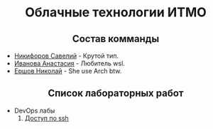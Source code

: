 <h1 align="center"> Облачные технологии ИТМО </h>



<h2 align="center"> Состав комманды </h2>

 - [Никифоров Савелий](https://t.me/waswel) - Крутой тип.
- [Иванова Анастасия](https://t.me/kropacek) - Любитель wsl.
- [Ершов Николай](https://t.me/Crevetka960) - She use Arch btw.

 <h2 align="center"> Список лабораторных работ </h2>

* DevOps лабы
    1. [Доступ по ssh](https://github.com/NikiforovSaveliy/DevOps-ITMO/tree/main/DevOps-1)


 